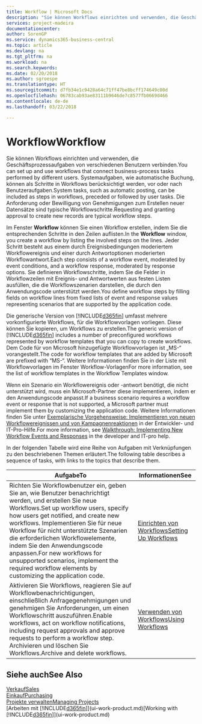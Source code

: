 ```yaml
---
title: Workflow | Microsoft Docs
description: "Sie können Workflows einrichten und verwenden, die Geschäftsprozessaufgaben von verschiedenen Benutzern verbinden. Systemaufgaben, wie automatische Buchung, können als Schritte in Workflows berücksichtigt werden, vor oder nach Benutzeraufgaben. Die Anforderung oder Bewilligung von Genehmigungen zum Erstellen neuer Datensätze sind typische Workflowschritte."
services: project-madeira
documentationcenter: 
author: SorenGP
ms.service: dynamics365-business-central
ms.topic: article
ms.devlang: na
ms.tgt_pltfrm: na
ms.workload: na
ms.search.keywords: 
ms.date: 02/20/2018
ms.author: sgroespe
ms.translationtype: HT
ms.sourcegitcommit: d7fb34e1c9428a64c71ff47be8bcff174649c00d
ms.openlocfilehash: 06783cab93ae83111b9646de7c8577fb0669d466
ms.contentlocale: de-de
ms.lasthandoff: 03/22/2018

---
```

# <a name="workflow"></a><span data-ttu-id="ef323-105">Workflow</span><span class="sxs-lookup"><span data-stu-id="ef323-105">Workflow</span></span>
<span data-ttu-id="ef323-106">Sie können Workflows einrichten und verwenden, die Geschäftsprozessaufgaben von verschiedenen Benutzern verbinden.</span><span class="sxs-lookup"><span data-stu-id="ef323-106">You can set up and use workflows that connect business-process tasks performed by different users.</span></span> <span data-ttu-id="ef323-107">Systemaufgaben, wie automatische Buchung, können als Schritte in Workflows berücksichtigt werden, vor oder nach Benutzeraufgaben.</span><span class="sxs-lookup"><span data-stu-id="ef323-107">System tasks, such as automatic posting, can be included as steps in workflows, preceded or followed by user tasks.</span></span> <span data-ttu-id="ef323-108">Die Anforderung oder Bewilligung von Genehmigungen zum Erstellen neuer Datensätze sind typische Workflowschritte.</span><span class="sxs-lookup"><span data-stu-id="ef323-108">Requesting and granting approval to create new records are typical workflow steps.</span></span>  

 <span data-ttu-id="ef323-109">Im Fenster **Workflow** können Sie einen Workflow erstellen, indem Sie die entsprechenden Schritte in den Zeilen auflisten.</span><span class="sxs-lookup"><span data-stu-id="ef323-109">In the **Workflow** window, you create a workflow by listing the involved steps on the lines.</span></span> <span data-ttu-id="ef323-110">Jeder Schritt besteht aus einem durch Ereignisbedingungen moderiertem Workflowereignis und einer durch Antwortoptionen moderierten Workflowantwort.</span><span class="sxs-lookup"><span data-stu-id="ef323-110">Each step consists of a workflow event, moderated by event conditions, and a workflow response, moderated by response options.</span></span> <span data-ttu-id="ef323-111">Sie definieren Workflowschritte, indem Sie die Felder in Workflowzeilen mit Ereignis- und Antwortwerten aus festen Listen ausfüllen, die die Workflowszenarien darstellen, die durch den Anwendungscode unterstützt werden.</span><span class="sxs-lookup"><span data-stu-id="ef323-111">You define workflow steps by filling fields on workflow lines from fixed lists of event and response values representing scenarios that are supported by the application code.</span></span>  

 <span data-ttu-id="ef323-112">Die generische Version von [!INCLUDE[d365fin](includes/d365fin_md.md)] umfasst mehrere vorkonfigurierte Workflows, für die Workflowvorlagen vorliegen. Diese können Sie kopieren, um Workflows zu erstellen.</span><span class="sxs-lookup"><span data-stu-id="ef323-112">The generic version of [!INCLUDE[d365fin](includes/d365fin_md.md)] includes a number of preconfigured workflows represented by workflow templates that you can copy to create workflows.</span></span> <span data-ttu-id="ef323-113">Dem Code für von Microsoft hinzugefügte Workflowvorlagen ist „MS-“ vorangestellt.</span><span class="sxs-lookup"><span data-stu-id="ef323-113">The code for workflow templates that are added by Microsoft are prefixed with “MS-“.</span></span> <span data-ttu-id="ef323-114">Weitere Informationen finden Sie in der Liste mit Workflowvorlagen im Fenster Workflow-Vorlagen</span><span class="sxs-lookup"><span data-stu-id="ef323-114">For more information, see the list of workflow templates in the Workflow Templates window.</span></span>  

 <span data-ttu-id="ef323-115">Wenn ein Szenario ein Workflowereignis oder -antwort benötigt, die nicht unterstützt wird, muss ein Microsoft-Partner diese implementieren, indem er den Anwendungscode anpasst.</span><span class="sxs-lookup"><span data-stu-id="ef323-115">If a business scenario requires a workflow event or response that is not supported, a Microsoft partner must implement them by customizing the application code.</span></span> <span data-ttu-id="ef323-116">Weitere Informationen finden Sie unter [Exemplarische Vorgehensweise: Implementieren von neuen Workflowereignissen und von Kampagnenreaktionen](/dynamics-nav/Walkthrough--Implementing-New-Workflow-Events-and-Responses) in der Entwickler- und IT-Pro-Hilfe.</span><span class="sxs-lookup"><span data-stu-id="ef323-116">For more information, see [Walkthrough: Implementing New Workflow Events and Responses](/dynamics-nav/Walkthrough--Implementing-New-Workflow-Events-and-Responses) in the developer and IT-pro help.</span></span>  

 <span data-ttu-id="ef323-117">In der folgenden Tabelle wird eine Reihe von Aufgaben mit Verknüpfungen zu den beschriebenen Themen erläutert.</span><span class="sxs-lookup"><span data-stu-id="ef323-117">The following table describes a sequence of tasks, with links to the topics that describe them.</span></span>  

|<span data-ttu-id="ef323-118">**Aufgabe**</span><span class="sxs-lookup"><span data-stu-id="ef323-118">**To**</span></span>|<span data-ttu-id="ef323-119">**Informationen**</span><span class="sxs-lookup"><span data-stu-id="ef323-119">**See**</span></span>|  
|------------|-------------|  
|<span data-ttu-id="ef323-120">Richten Sie Workflowbenutzer ein, geben Sie an, wie Benutzer benachrichtigt werden, und erstellen Sie neue Workflows.</span><span class="sxs-lookup"><span data-stu-id="ef323-120">Set up workflow users, specify how users get notified, and create new workflows.</span></span> <span data-ttu-id="ef323-121">Implementieren Sie für neue Workflow für nicht unterstützte Szenarien die erforderlichen Workflowelemente, indem Sie den Anwendungscode anpassen.</span><span class="sxs-lookup"><span data-stu-id="ef323-121">For new workflows for unsupported scenarios, implement the required workflow elements by customizing the application code.</span></span>|[<span data-ttu-id="ef323-122">Einrichten von Workflows</span><span class="sxs-lookup"><span data-stu-id="ef323-122">Setting Up Workflows</span></span>](across-set-up-workflows.md)|  
|<span data-ttu-id="ef323-123">Aktivieren Sie Workflows, reagieren Sie auf Workflowbenachrichtigungen, einschließlich Anfragegenehmigungen und genehmigen Sie Anforderungen, um einen Workflowschritt auszuführen.</span><span class="sxs-lookup"><span data-stu-id="ef323-123">Enable workflows, act on workflow notifications, including request approvals and approve requests to perform a workflow step.</span></span> <span data-ttu-id="ef323-124">Archivieren und löschen Sie Workflows.</span><span class="sxs-lookup"><span data-stu-id="ef323-124">Archive and delete workflows.</span></span>|[<span data-ttu-id="ef323-125">Verwenden von Workflows</span><span class="sxs-lookup"><span data-stu-id="ef323-125">Using Workflows</span></span>](across-use-workflows.md)|  

## <a name="see-also"></a><span data-ttu-id="ef323-126">Siehe auch</span><span class="sxs-lookup"><span data-stu-id="ef323-126">See Also</span></span>  
[<span data-ttu-id="ef323-127">Verkauf</span><span class="sxs-lookup"><span data-stu-id="ef323-127">Sales</span></span>](sales-manage-sales.md)  
[<span data-ttu-id="ef323-128">Einkauf</span><span class="sxs-lookup"><span data-stu-id="ef323-128">Purchasing</span></span>](purchasing-manage-purchasing.md)  
[<span data-ttu-id="ef323-129">Projekte verwalten</span><span class="sxs-lookup"><span data-stu-id="ef323-129">Managing Projects</span></span>](projects-manage-projects.md)  
<span data-ttu-id="ef323-130">[Arbeiten mit [!INCLUDE[d365fin](includes/d365fin_md.md)]](ui-work-product.md)</span><span class="sxs-lookup"><span data-stu-id="ef323-130">[Working with [!INCLUDE[d365fin](includes/d365fin_md.md)]](ui-work-product.md)</span></span>

